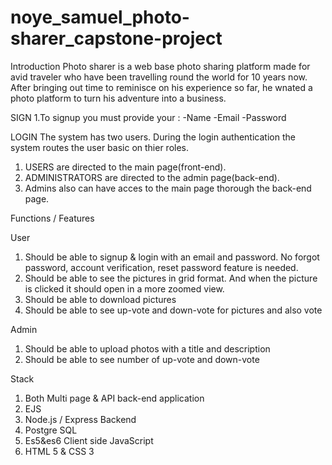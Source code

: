# noye_samuel_photo-sharer_capstone-project
Introduction
Photo sharer is a web base photo sharing platform made for avid traveler who have been travelling round the world for 10 
years now. After bringing out time to reminisce on his experience so far, he wnated a photo platform to turn his adventure into a business.


SIGN
1.To signup you must provide your :
  -Name
  -Email
  -Password 



LOGIN
The system has two users. During the login authentication the system routes the user basic on thier roles.
  1. USERS are directed to the main page(front-end).
  2. ADMINISTRATORS are directed to the admin page(back-end). 
  3. Admins also can have acces to the main page thorough the back-end page.


Functions / Features

User
1. Should be able to signup & login with an email and password. No forgot 
password, account verification, reset password feature is needed.
2. Should be able to see the pictures in grid format. And when the picture is clicked it 
should open in a more zoomed view.
3. Should be able to download pictures
4. Should be able to see up-vote and down-vote for pictures and also vote

Admin
1. Should be able to upload photos with a title and description
2. Should be able to see number of up-vote and down-vote

Stack
 1. Both Multi page & API back-end application
 2. EJS
 3. Node.js / Express Backend
  4. Postgre SQL
  5. Es5&es6 Client side JavaScript
 6.  HTML 5 & CSS 3

